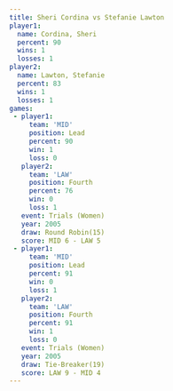 ```yaml
---
title: Sheri Cordina vs Stefanie Lawton
player1:                
  name: Cordina, Sheri  
  percent: 90           
  wins: 1               
  losses: 1             
player2:                
  name: Lawton, Stefanie
  percent: 83           
  wins: 1               
  losses: 1             
games:
 - player1:        
     team: 'MID'   
     position: Lead
     percent: 90   
     win: 1        
     loss: 0       
   player2:          
     team: 'LAW'     
     position: Fourth
     percent: 76     
     win: 0          
     loss: 1         
   event: Trials (Women)
   year: 2005           
   draw: Round Robin(15)
   score: MID 6 - LAW 5 
 - player1:        
     team: 'MID'   
     position: Lead
     percent: 91   
     win: 0        
     loss: 1       
   player2:          
     team: 'LAW'     
     position: Fourth
     percent: 91     
     win: 1          
     loss: 0         
   event: Trials (Women)
   year: 2005           
   draw: Tie-Breaker(19)
   score: LAW 9 - MID 4 
---
```

